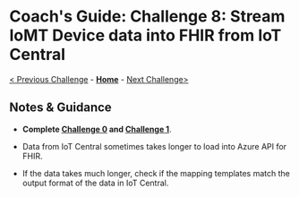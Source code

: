 # Coach's Guide: Challenge 8: Stream IoMT Device data into FHIR from IoT Central

[< Previous Challenge](./Solution07.md) - **[Home](./readme.md)** - [Next Challenge>](./Solution09.md)

## Notes & Guidance

- **Complete [Challenge 0](./Solution00.md) and [Challenge 1](./Solution01.md)**.

- Data from IoT Central sometimes takes longer to load into Azure API for FHIR.

- If the data takes much longer, check if the mapping templates match the output format of the data in IoT Central.

